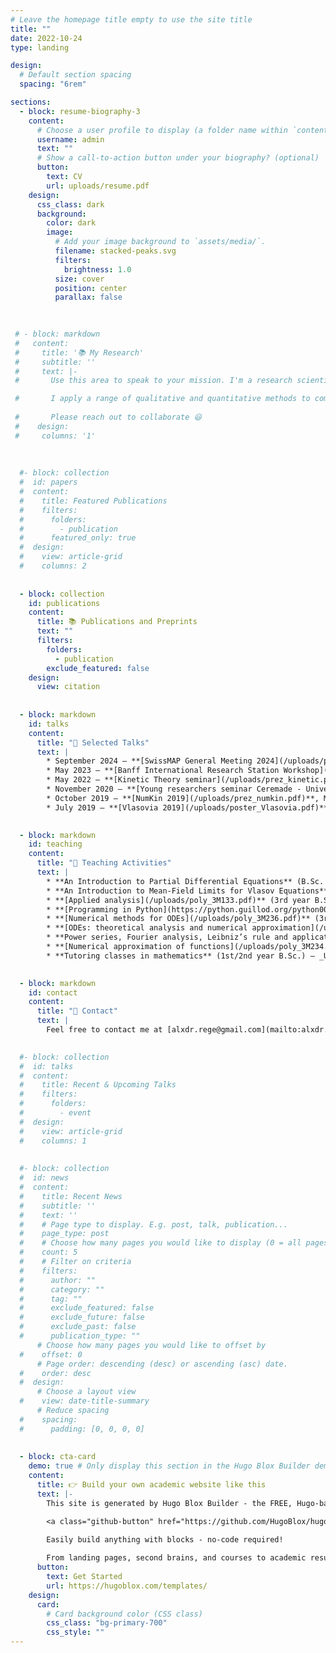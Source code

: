 ```yaml
---
# Leave the homepage title empty to use the site title
title: ""
date: 2022-10-24
type: landing

design:
  # Default section spacing
  spacing: "6rem"

sections:
  - block: resume-biography-3
    content:
      # Choose a user profile to display (a folder name within `content/authors/`)
      username: admin
      text: ""
      # Show a call-to-action button under your biography? (optional)
      button:
        text: CV
        url: uploads/resume.pdf
    design:
      css_class: dark
      background:
        color: dark
        image:
          # Add your image background to `assets/media/`.
          filename: stacked-peaks.svg
          filters:
            brightness: 1.0
          size: cover
          position: center
          parallax: false
          

          
 # - block: markdown
 #   content:
 #     title: '📚 My Research'
 #     subtitle: ''
 #     text: |-
 #       Use this area to speak to your mission. I'm a research scientist in the Moonshot team at DeepMind. I blog about machine learning, deep learning, and moonshots.

 #       I apply a range of qualitative and quantitative methods to comprehensively investigate the role of science and technology in the economy.
        
 #       Please reach out to collaborate 😃
 #    design:
 #     columns: '1'
      
   
      
  #- block: collection
  #  id: papers
  #  content:
  #    title: Featured Publications
  #    filters:
  #      folders:
  #        - publication
  #      featured_only: true
  #  design:
  #    view: article-grid
  #    columns: 2
      
      
  - block: collection
    id: publications
    content:
      title: 📚 Publications and Preprints
      text: ""
      filters:
        folders:
          - publication
        exclude_featured: false
    design:
      view: citation
      
      
  - block: markdown
    id: talks
    content:
      title: "📢 Selected Talks"
      text: |
        * September 2024 – **[SwissMAP General Meeting 2024](/uploads/prez_SwissMAP2024.pdf)**, Les Diablerets  
        * May 2023 – **[Banff International Research Station Workshop](/uploads/prez_banff.pdf)**, Granada  
        * May 2022 – **[Kinetic Theory seminar](/uploads/prez_kinetic.pdf)**, Zürich  
        * November 2020 – **[Young researchers seminar Ceremade - Université Paris Dauphine](/uploads/prez_dauphine.pdf)**, Paris  
        * October 2019 – **[NumKin 2019](/uploads/prez_numkin.pdf)**, Munich  
        * July 2019 – **[Vlasovia 2019](/uploads/poster_Vlasovia.pdf)** (Poster), Strasbourg  

      
  - block: markdown
    id: teaching
    content:
      title: "📘 Teaching Activities"
      text: |
        * **An Introduction to Partial Differential Equations** (B.Sc. Seminar) – _ETH Zürich_ – 2022  
        * **An Introduction to Mean-Field Limits for Vlasov Equations** (M.Sc. seminar) – _ETH Zürich_ – 2022  
        * **[Applied analysis](/uploads/poly_3M133.pdf)** (3rd year B.Sc.) – _Sorbonne Université_ – 2019  
        * **[Programming in Python](https://python.guillod.org/python001.html)** (3rd year B.Sc.) – _Sorbonne Université_ – 2019  
        * **[Numerical methods for ODEs](/uploads/poly_3M236.pdf)** (3rd year B.Sc.) – _Sorbonne Université_ – 2019 and 2020  
        * **[ODEs: theoretical analysis and numerical approximation](/uploads/poly_2M310.pdf)** (2nd year B.Sc.) – _Sorbonne Université_ – 2019  
        * **Power series, Fourier analysis, Leibniz’s rule and application to ODEs** (2nd year B.Sc.) – _Sorbonne Université_ – 2019  
        * **[Numerical approximation of functions](/uploads/poly_3M234.pdf)** (3rd year B.Sc.) – _Sorbonne Université_ – 2018  
        * **Tutoring classes in mathematics** (1st/2nd year B.Sc.) – _Université Paris Diderot_ – 2016  

      
  - block: markdown
    id: contact
    content:
      title: "📨 Contact"
      text: |
        Feel free to contact me at [alxdr.rege@gmail.com](mailto:alxdr.rege@gmail.com)

      
  #- block: collection
  #  id: talks
  #  content:
  #    title: Recent & Upcoming Talks
  #    filters:
  #      folders:
  #        - event
  #  design:
  #    view: article-grid
  #    columns: 1
      
      
  #- block: collection
  #  id: news
  #  content:
  #    title: Recent News
  #    subtitle: ''
  #    text: ''
  #    # Page type to display. E.g. post, talk, publication...
  #    page_type: post
  #    # Choose how many pages you would like to display (0 = all pages)
  #    count: 5
  #    # Filter on criteria
  #    filters:
  #      author: ""
  #      category: ""
  #      tag: ""
  #      exclude_featured: false
  #      exclude_future: false
  #      exclude_past: false
  #      publication_type: ""
      # Choose how many pages you would like to offset by
  #    offset: 0
      # Page order: descending (desc) or ascending (asc) date.
  #    order: desc
  #  design:
      # Choose a layout view
  #    view: date-title-summary
      # Reduce spacing
  #    spacing:
  #      padding: [0, 0, 0, 0]
        
        
  - block: cta-card
    demo: true # Only display this section in the Hugo Blox Builder demo site
    content:
      title: 👉 Build your own academic website like this
      text: |-
        This site is generated by Hugo Blox Builder - the FREE, Hugo-based open source website builder trusted by 250,000+ academics like you.

        <a class="github-button" href="https://github.com/HugoBlox/hugo-blox-builder" data-color-scheme="no-preference: light; light: light; dark: dark;" data-icon="octicon-star" data-size="large" data-show-count="true" aria-label="Star HugoBlox/hugo-blox-builder on GitHub">Star</a>

        Easily build anything with blocks - no-code required!
        
        From landing pages, second brains, and courses to academic resumés, conferences, and tech blogs.
      button:
        text: Get Started
        url: https://hugoblox.com/templates/
    design:
      card:
        # Card background color (CSS class)
        css_class: "bg-primary-700"
        css_style: ""
---
```

